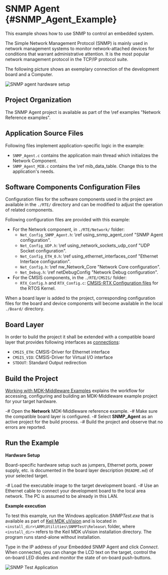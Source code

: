 # SNMP Agent {#SNMP_Agent_Example}

This example shows how to use SNMP to control an embedded system.

The Simple Network Management Protocol (SNMP) is mainly used in network management systems to monitor network-attached devices for conditions that warrant administrative attention. It is the most popular network management protocol in the TCP/IP protocol suite.

The following picture shows an exemplary connection of the development board and a Computer.

![SNMP agent hardware setup](snmp_example_setup.png)

## Project Organization

The SNMP Agent project is available as part of the \ref examples "Network Reference examples".

<h2>Application Source Files</h2>

Following files implement application-specific logic in the example:

 - `SNMP_Agent.c` contains the application main thread which initializes the Network Component.
 - `SNMP_Agent_MIB.c` contains the \ref mib_data_table. Change this to the application's needs.

<h2>Software Components Configuration Files</h2>

Configuration files for the software components used in the project are available in the `./RTE/` directory and can be modified to adjust the operation of related components.

Following configuration files are provided with this example:

 - For the Network component, in `./RTE/Network/` folder:
   - `Net_Config_SNMP_Agent.h`: \ref using_snmp_agent_conf "SNMP Agent configuration".
   - `Net_Config_UDP.h`: \ref using_network_sockets_udp_conf "UDP Socket configuration".
   - `Net_Config_ETH_0.h`: \ref using_ethernet_interfaces_conf "Ethernet Interface configuration".
   - `Net_Config.h`: \ref nw_Network_Core "Network Core configuration".
   - `Net_Debug.h`: \ref netDebugConfig "Network Debug configuration".
 - For the CMSIS components, in the `./RTE/CMSIS/` folder:
   - `RTX_Config.h` and `RTX_Config.c`: [CMSIS-RTX Configuration files](https://arm-software.github.io/CMSIS-RTX/latest/config_rtx5.html) for the RTOS Kernel.

When a board layer is added to the project, corresponding configuration files for the board and device components will become available in the local `./Board/` directory.

<h2>Board Layer</h2>

In order to build the project it shall be extended with a compatible board layer that provides following interfaces as [connections](https://github.com/Open-CMSIS-Pack/cmsis-toolbox/blob/main/docs/ReferenceApplications.md#connections):
 - `CMSIS_ETH`: CMSIS-Driver for Ethernet interface
 - `CMSIS_VIO`: CMSIS-Driver for Virtual I/O interface
 - `STDOUT`: Standard Output redirection

## Build the Project

[Working with MDK-Middleware Examples](../General/working_with_examples.html) explains the workflow for accessing, configuring and building an MDK-Middleware example project for your target hardware.

 -# Open the **Network** MDK-Middleware reference example.
 -# Make sure the compatible board layer is configured.
 -# Select **SNMP_Agent** as an active project for the build process.
 -# Build the project and observe that no errors are reported.

## Run the Example

**Hardware Setup**

Board-specific hardware setup such as jumpers, Ethernet ports, power supply, etc. is documented in the board layer description (`README.md`) of your selected target.

 -# Load the executable image to the target development board.
 -# Use an Ethernet cable to connect your development board to the local area network. The PC is assumed to be already in this LAN.

**Example execution**

To test this example, run the Windows application *SNMPTest.exe* that is available as part of [Keil MDK uVision](https://developer.arm.com/documentation/101407/latest/About-uVision/Installation) and is located in `<install_dir>\ARM\Utilities\SNMPTest\Release\` folder, where `<install_dir>` refers to the Keil MDK uVision installation directory. The program runs stand-alone without installation.

Type in the IP address of your Embedded SNMP Agent and click *Connect*. When connected, you can change the LCD text on the target, control the on-board LED diodes and monitor the state of on-board push-buttons.

![SNMP Test Application](SNMPTest_exe.png)
